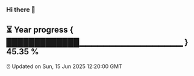 ### Hi there 👋
⏳ Year progress { █████████████▁▁▁▁▁▁▁▁▁▁▁▁▁▁▁▁▁ } 45.35 %
---
⏰ Updated on Sun, 15 Jun 2025 12:20:00 GMT

